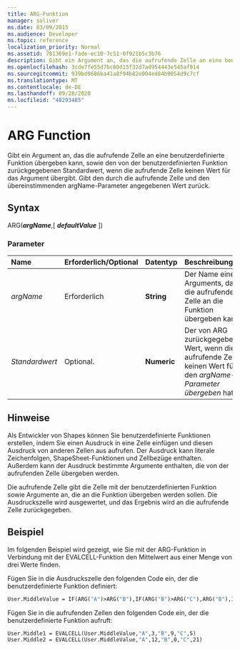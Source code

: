 ```yaml
---
title: ARG-Funktion
manager: soliver
ms.date: 03/09/2015
ms.audience: Developer
ms.topic: reference
localization_priority: Normal
ms.assetid: 781369e1-fade-ec10-7c51-0f921b5c3b76
description: Gibt ein Argument an, das die aufrufende Zelle an eine benutzerdefinierte Funktion übergeben kann, sowie den von der benutzerdefinierten Funktion zurückgegebenen Standardwert, wenn die aufrufende Zelle keinen Wert für das Argument übergibt. Gibt den durch die aufrufende Zelle und den übereinstimmenden argName-Parameter angegebenen Wert zurück.
ms.openlocfilehash: 3cde7fe55d7bc60d15f32d7ad954443e545af914
ms.sourcegitcommit: 939bd9686ba41a8f94b82e004ed84b9054d9c7cf
ms.translationtype: MT
ms.contentlocale: de-DE
ms.lasthandoff: 09/28/2020
ms.locfileid: "48293485"
---
```

# <a name="arg-function"></a>ARG Function

Gibt ein Argument an, das die aufrufende Zelle an eine benutzerdefinierte Funktion übergeben kann, sowie den von der benutzerdefinierten Funktion zurückgegebenen Standardwert, wenn die aufrufende Zelle keinen Wert für das Argument übergibt. Gibt den durch die aufrufende Zelle und den übereinstimmenden argName-Parameter angegebenen Wert zurück.
  
## <a name="syntax"></a>Syntax

ARG(***argName***,[ ***defaultValue*** ]) 
  
### <a name="parameters"></a>Parameter

|**Name**|**Erforderlich/Optional**|**Datentyp**|**Beschreibung**|
|:-----|:-----|:-----|:-----|
| _argName_ <br/> |Erforderlich  <br/> |**String** <br/> |Der Name eines Arguments, das die aufrufende Zelle an die Funktion übergeben kann.  <br/> |
| _Standardwert_ <br/> |Optional.  <br/> |**Numeric** <br/> |Der von ARG zurückgegebene Wert, wenn die aufrufende Zelle keinen Wert für den  _argName-Parameter übergeben_ hat.  <br/> |
   
## <a name="remarks"></a>Hinweise

Als Entwickler von Shapes können Sie benutzerdefinierte Funktionen erstellen, indem Sie einen Ausdruck in eine Zelle einfügen und diesen Ausdruck von anderen Zellen aus aufrufen. Der Ausdruck kann literale Zeichenfolgen, ShapeSheet-Funktionen und Zellbezüge enthalten. Außerdem kann der Ausdruck bestimmte Argumente enthalten, die von der aufrufenden Zelle übergeben werden. 
  
Die aufrufende Zelle gibt die Zelle mit der benutzerdefinierten Funktion sowie Argumente an, die an die Funktion übergeben werden sollen. Die Ausdruckszelle wird ausgewertet, und das Ergebnis wird an die aufrufende Zelle zurückgegeben.
  
## <a name="example"></a>Beispiel

Im folgenden Beispiel wird gezeigt, wie Sie mit der ARG-Funktion in Verbindung mit der EVALCELL-Funktion den Mittelwert aus einer Menge von drei Werte finden. 
  
Fügen Sie in die Ausdruckszelle den folgenden Code ein, der die benutzerdefinierte Funktion definiert: 
  
```vb
User.MiddleValue = IF(ARG("A")>ARG("B"),IF(ARG("B")>ARG("C"),ARG("B"),IF(ARG("A")>ARG("C"),ARG("C"),ARG("A"))),IF(ARG("A")>ARG("C"),ARG("A"),IF(ARG("B")>ARG("C"),ARG("C"),ARG("B"))))
```

Fügen Sie in die aufrufenden Zellen den folgenden Code ein, der die benutzerdefinierte Funktion aufruft:
  
```vb
User.Middle1 = EVALCELL(User.MiddleValue,"A",3,"B",9,"C",5) 
User.Middle2 = EVALCELL(User.MiddleValue,"A",12,"B",0,"C",21) 

```


